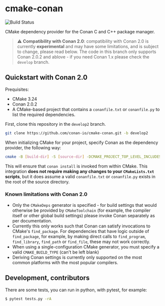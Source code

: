 # cmake-conan

![Build Status](https://github.com/conan-io/cmake-conan/actions/workflows/cmake_conan.yml/badge.svg)

CMake dependency provider for the Conan C and C++ package manager.

> :warning: **Compatibility with Conan 2.0**: compatibility with Conan 2.0 is currently **experimental** and may have some limitations, and is subject to change, please read below. The code in this branch only supports Conan 2.0.2 and ablove - if you need Conan 1.x please check the `develop` branch.


## Quickstart with Conan 2.0

Prequisites:
* CMake 3.24
* Conan 2.0.2
* A CMake-based project that contains a `conanfile.txt` or `conanfile.py` to list the required dependencies.

First, clone this repository in the `develop2` branch.

```bash
git clone https://github.com/conan-io/cmake-conan.git -b develop2
```

When initializing CMake for your project, specify Conan as the dependency provider, the following way:

``` bash
cmake -B [build-dir] -S [source-dir] -DCMAKE_PROJECT_TOP_LEVEL_INCLUDES=[path-to-cmake-conan]/conan_provider.cmake
```

This will ensure that `conan install` is invoked from within CMake. This integration **does not require making any changes to your `CMakeLists.txt` scripts**, but it does assume a valid `conanfile.txt` or `conanfile.py` exists in the root of the source directory.

### Known limitations with Conan 2.0

* Only the `CMakeDeps` generator is specified - for build settings that would otherwise be provided by `CMakeToolchain` (for example, the compiler itself or other global build settings) please invoke Conan separately as per documentation.
* Currently this only works such that Conan can satisfy invocations to CMake's `find_package`. For dependencies that have logic outside of `find_package`, for example, by making direct calls to `find_program`, `find_library`, `find_path` or `find_file`, these may not work correctly.
* When using a single-configuration CMake generator, you must specify a valid `CMAKE_BUILD_TYPE` (can't be left blank)
* Deriving Conan settings is currently only supported on the most common platforms with the most popular compilers.

## Development, contributors

There are some tests, you can run in python, with pytest, for example:

```bash
$ pytest tests.py -rA
```
